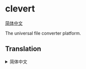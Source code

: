 # clevert

[简体中文](#translation-zh-cn)

The universal file converter platform.

## Translation

<details>
<summary id="translation-zh-cn">简体中文</summary>

> clevert - 通用的文件转换平台

</details>

<!--
busybox ash -c "all_proxy=socks://127.0.0.1:1080 git push"
-->
